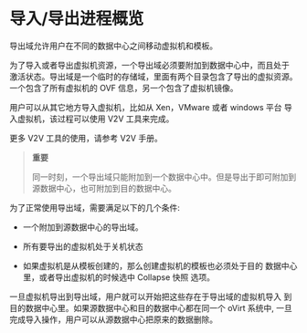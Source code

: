 # 导入/导出进程概览

导出域允许用户在不同的数据中心之间移动虚拟机和模板。

为了导入或者导出虚拟机资源，一个导出域必须要附加到数据中心中，而且处于
激活状态。导出域是一个临时的存储域，里面有两个目录包含了导出的虚拟资源。
一个包含了所有虚拟机的 OVF 信息，另一个包含了虚拟机镜像。

用户可以从其它地方导入虚拟机，比如从 Xen，VMware 或者 windows 平台
导入虚拟机，该过程可以使用 V2V 工具来完成。

更多 V2V 工具的使用，请参考 V2V 手册。

> **重要**
>
> 同一时刻，一个导出域只能附加到一个数据中心中。但是导出于即可附加到
> 源数据中心，也可附加到目的数据中心。

为了正常使用导出域，需要满足以下的几个条件:

-   一个附加到源数据中心的导出域。

-   所有要导出的虚拟机处于关机状态

-   如果虚拟机是从模板创建的，那么创建虚拟机的模板也必须处于目的
    数据中心里，或者导出虚拟机的时候选中 Collapse 快照 选项。

一旦虚拟机导出到导出域，用户就可以开始把这些存在于导出域的虚拟机导入
到目的数据中心里。如果源数据中心和目的数据中心都在同一个 oVirt 系统中,
一旦完成导入操作，用户可以从源数据中心把原来的数据删除。
